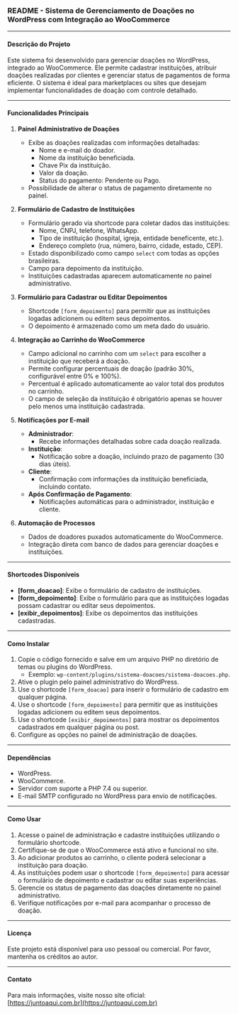 ### README - Sistema de Gerenciamento de Doações no WordPress com Integração ao WooCommerce

---

#### **Descrição do Projeto**  
Este sistema foi desenvolvido para gerenciar doações no WordPress, integrado ao WooCommerce. Ele permite cadastrar instituições, atribuir doações realizadas por clientes e gerenciar status de pagamentos de forma eficiente. O sistema é ideal para marketplaces ou sites que desejam implementar funcionalidades de doação com controle detalhado.

---

#### **Funcionalidades Principais**

1. **Painel Administrativo de Doações**  
   - Exibe as doações realizadas com informações detalhadas:
     - Nome e e-mail do doador.
     - Nome da instituição beneficiada.
     - Chave Pix da instituição.
     - Valor da doação.
     - Status do pagamento: Pendente ou Pago.
   - Possibilidade de alterar o status de pagamento diretamente no painel.

2. **Formulário de Cadastro de Instituições**  
   - Formulário gerado via shortcode para coletar dados das instituições:
     - Nome, CNPJ, telefone, WhatsApp.
     - Tipo de instituição (hospital, igreja, entidade beneficente, etc.).
     - Endereço completo (rua, número, bairro, cidade, estado, CEP).
   - Estado disponibilizado como campo `select` com todas as opções brasileiras.
   - Campo para depoimento da instituição.
   - Instituições cadastradas aparecem automaticamente no painel administrativo.

3. **Formulário para Cadastrar ou Editar Depoimentos**  
   - Shortcode `[form_depoimento]` para permitir que as instituições logadas adicionem ou editem seus depoimentos.
   - O depoimento é armazenado como um meta dado do usuário.

4. **Integração ao Carrinho do WooCommerce**  
   - Campo adicional no carrinho com um `select` para escolher a instituição que receberá a doação.
   - Permite configurar percentuais de doação (padrão 30%, configurável entre 0% e 100%).
   - Percentual é aplicado automaticamente ao valor total dos produtos no carrinho.
   - O campo de seleção da instituição é obrigatório apenas se houver pelo menos uma instituição cadastrada.

5. **Notificações por E-mail**  
   - **Administrador**:
     - Recebe informações detalhadas sobre cada doação realizada.
   - **Instituição**:
     - Notificação sobre a doação, incluindo prazo de pagamento (30 dias úteis).
   - **Cliente**:
     - Confirmação com informações da instituição beneficiada, incluindo contato.
   - **Após Confirmação de Pagamento**:
     - Notificações automáticas para o administrador, instituição e cliente.

6. **Automação de Processos**  
   - Dados de doadores puxados automaticamente do WooCommerce.
   - Integração direta com banco de dados para gerenciar doações e instituições.

---

#### **Shortcodes Disponíveis**

- **[form_doacao]**: Exibe o formulário de cadastro de instituições.
- **[form_depoimento]**: Exibe o formulário para que as instituições logadas possam cadastrar ou editar seus depoimentos.
- **[exibir_depoimentos]**: Exibe os depoimentos das instituições cadastradas.

---

#### **Como Instalar**

1. Copie o código fornecido e salve em um arquivo PHP no diretório de temas ou plugins do WordPress.
   - Exemplo: `wp-content/plugins/sistema-doacoes/sistema-doacoes.php`.
2. Ative o plugin pelo painel administrativo do WordPress.
3. Use o shortcode `[form_doacao]` para inserir o formulário de cadastro em qualquer página.
4. Use o shortcode `[form_depoimento]` para permitir que as instituições logadas adicionem ou editem seus depoimentos.
5. Use o shortcode `[exibir_depoimentos]` para mostrar os depoimentos cadastrados em qualquer página ou post.
6. Configure as opções no painel de administração de doações.

---

#### **Dependências**
- WordPress.
- WooCommerce.
- Servidor com suporte a PHP 7.4 ou superior.
- E-mail SMTP configurado no WordPress para envio de notificações.

---

#### **Como Usar**

1. Acesse o painel de administração e cadastre instituições utilizando o formulário shortcode.  
2. Certifique-se de que o WooCommerce está ativo e funcional no site.  
3. Ao adicionar produtos ao carrinho, o cliente poderá selecionar a instituição para doação.  
4. As instituições podem usar o shortcode `[form_depoimento]` para acessar o formulário de depoimento e cadastrar ou editar suas experiências.  
5. Gerencie os status de pagamento das doações diretamente no painel administrativo.  
6. Verifique notificações por e-mail para acompanhar o processo de doação.

---

#### **Licença**  
Este projeto está disponível para uso pessoal ou comercial. Por favor, mantenha os créditos ao autor.

---

#### **Contato**  
Para mais informações, visite nosso site oficial:  
[https://juntoaqui.com.br](https://juntoaqui.com.br)
